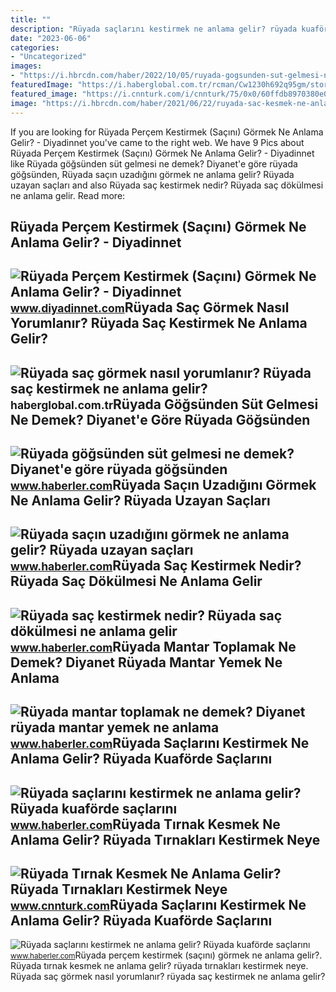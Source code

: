 ```yaml
---
title: ""
description: "Rüyada saçlarını kestirmek ne anlama gelir? rüyada kuaförde saçlarını"
date: "2023-06-06"
categories:
- "Uncategorized"
images:
- "https://i.hbrcdn.com/haber/2022/10/05/ruyada-gogsunden-sut-gelmesi-ne-anlama-gelir-15335330_6420_amp.jpg"
featuredImage: "https://i.haberglobal.com.tr/rcman/Cw1230h692q95gm/storage/files/images/2022/02/25/ruyada-sac-gormek-nasil-yorumlanir-ruyada-sac-kestirmek-ne-anlama-gelir-XybD.jpg"
featured_image: "https://i.cnnturk.com/i/cnnturk/75/0x0/60ffdb8970380e0650c3ae83.jpg"
image: "https://i.hbrcdn.com/haber/2021/06/22/ruyada-sac-kesmek-ne-anlama-gelir-14216548_5267_m.jpg"
---
```


If you are looking for Rüyada Perçem Kestirmek (Saçını) Görmek Ne Anlama Gelir? - Diyadinnet you've came to the right web. We have 9 Pics about Rüyada Perçem Kestirmek (Saçını) Görmek Ne Anlama Gelir? - Diyadinnet like Rüyada göğsünden süt gelmesi ne demek? Diyanet'e göre rüyada göğsünden, Rüyada saçın uzadığını görmek ne anlama gelir? Rüyada uzayan saçları and also Rüyada saç kestirmek nedir? Rüyada saç dökülmesi ne anlama gelir. Read more:

Rüyada Perçem Kestirmek (Saçını) Görmek Ne Anlama Gelir? - Diyadinnet
---------------------------------------------------------------------

 ![Rüyada Perçem Kestirmek (Saçını) Görmek Ne Anlama Gelir? - Diyadinnet](https://www.diyadinnet.com/d/ruya/ruyada-percem-kestirmek-sacini-gormek-ne-anlama-gelir-7869.jpg) <small>www.diyadinnet.com</small>Rüyada Saç Görmek Nasıl Yorumlanır? Rüyada Saç Kestirmek Ne Anlama Gelir?
-------------------------------------------------------------------------

 ![Rüyada saç görmek nasıl yorumlanır? Rüyada saç kestirmek ne anlama gelir?](https://i.haberglobal.com.tr/rcman/Cw1230h692q95gm/storage/files/images/2022/02/25/ruyada-sac-gormek-nasil-yorumlanir-ruyada-sac-kestirmek-ne-anlama-gelir-XybD.jpg) <small>haberglobal.com.tr</small>Rüyada Göğsünden Süt Gelmesi Ne Demek? Diyanet'e Göre Rüyada Göğsünden
----------------------------------------------------------------------

 ![Rüyada göğsünden süt gelmesi ne demek? Diyanet'e göre rüyada göğsünden](https://i.hbrcdn.com/haber/2022/10/05/ruyada-gogsunden-sut-gelmesi-ne-anlama-gelir-15335330_6420_amp.jpg) <small>www.haberler.com</small>Rüyada Saçın Uzadığını Görmek Ne Anlama Gelir? Rüyada Uzayan Saçları
--------------------------------------------------------------------

 ![Rüyada saçın uzadığını görmek ne anlama gelir? Rüyada uzayan saçları](https://i.hbrcdn.com/haber/2023/01/11/ruyada-sacin-uzadigini-gormek-ne-anlama-gelir-15552368_9427_amp.jpg) <small>www.haberler.com</small>Rüyada Saç Kestirmek Nedir? Rüyada Saç Dökülmesi Ne Anlama Gelir
----------------------------------------------------------------

 ![Rüyada saç kestirmek nedir? Rüyada saç dökülmesi ne anlama gelir](https://i.hbrcdn.com/haber/2019/11/05/ruyada-sac-kestirmek-nedir-ruyada-sac-kestirmek-12583334_5334_amp.jpg) <small>www.haberler.com</small>Rüyada Mantar Toplamak Ne Demek? Diyanet Rüyada Mantar Yemek Ne Anlama
----------------------------------------------------------------------

 ![Rüyada mantar toplamak ne demek? Diyanet rüyada mantar yemek ne anlama](https://i.hbrcdn.com/haber/2021/03/30/ruyada-mantar-toplamak-ne-demek-diyanet-ruyada-14030005_2795_amp.jpg) <small>www.haberler.com</small>Rüyada Saçlarını Kestirmek Ne Anlama Gelir? Rüyada Kuaförde Saçlarını
---------------------------------------------------------------------

 ![Rüyada saçlarını kestirmek ne anlama gelir? Rüyada kuaförde saçlarını](https://i.hbrcdn.com/haber/2021/06/22/ruyada-sac-kesmek-ne-anlama-gelir-14216548_5267_m.jpg) <small>www.haberler.com</small>Rüyada Tırnak Kesmek Ne Anlama Gelir? Rüyada Tırnakları Kestirmek Neye
----------------------------------------------------------------------

 ![Rüyada Tırnak Kesmek Ne Anlama Gelir? Rüyada Tırnakları Kestirmek Neye](https://i.cnnturk.com/i/cnnturk/75/0x0/60ffdb8970380e0650c3ae83.jpg) <small>www.cnnturk.com</small>Rüyada Saçlarını Kestirmek Ne Anlama Gelir? Rüyada Kuaförde Saçlarını
---------------------------------------------------------------------

 ![Rüyada saçlarını kestirmek ne anlama gelir? Rüyada kuaförde saçlarını](https://i.hbrcdn.com/haber/2021/06/22/ruyada-sac-kesmek-ne-anlama-gelir-14216548_5481_amp.jpg) <small>www.haberler.com</small>Rüyada perçem kestirmek (saçını) görmek ne anlama gelir?. Rüyada tırnak kesmek ne anlama gelir? rüyada tırnakları kestirmek neye. Rüyada saç görmek nasıl yorumlanır? rüyada saç kestirmek ne anlama gelir?
